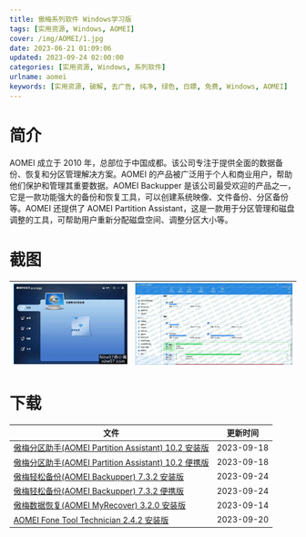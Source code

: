 ```yaml
---
title: 傲梅系列软件 Windows学习版
tags: [实用资源, Windows, AOMEI]
cover: /img/AOMEI/1.jpg
date: 2023-06-21 01:09:06
updated: 2023-09-24 02:00:00
categories: [实用资源, Windows, 系列软件]
urlname: aomei
keywords: [实用资源, 破解, 去广告, 纯净, 绿色, 白嫖, 免费, Windows, AOMEI]
---
```


# 简介

AOMEI 成立于 2010 年，总部位于中国成都。该公司专注于提供全面的数据备份、恢复和分区管理解决方案。AOMEI 的产品被广泛用于个人和商业用户，帮助他们保护和管理其重要数据。AOMEI Backupper 是该公司最受欢迎的产品之一，它是一款功能强大的备份和恢复工具，可以创建系统映像、文件备份、分区备份等。AOMEI 还提供了 AOMEI Partition Assistant，这是一款用于分区管理和磁盘调整的工具，可帮助用户重新分配磁盘空间、调整分区大小等。

# 截图

| ![AOMEI Backupper](/img/AOMEI/2.jpg) | ![AOMEI Partition Assistant](/img/AOMEI/3.jpg) |
| :----------------------------------: | :--------------------------------------------: |

# 下载

| 文件                                                                                                                           | 更新时间   |
| ------------------------------------------------------------------------------------------------------------------------------ | ---------- |
| [傲梅分区助手(AOMEI Partition Assistant) 10.2 安装版](/download/index.html?f=AOMEI-Partition-Assistant-10.2.zip)               | 2023-09-18 |
| [傲梅分区助手(AOMEI Partition Assistant) 10.2 便携版](/download/index.html?f=Aomei-Partition-Assistant-10.2.0-Te-Portable.zip) | 2023-09-18 |
| [傲梅轻松备份(AOMEI Backupper) 7.3.2 安装版](/download/index.html?f=AOMEI-Backupper-7.3.2.zip)                                 | 2023-09-24 |
| [傲梅轻松备份(AOMEI Backupper) 7.3.2 便携版](/download/index.html?f=Aomei-Backupper-7.3.2-Te-Plus-Portable.zip)                | 2023-09-24 |
| [傲梅数据恢复(AOMEI MyRecover) 3.2.0 安装版](/download/index.html?f=AOMEI-MyRecover-Professional-Technician-3.5.0.zip)         | 2023-09-14 |
| [AOMEI Fone Tool Technician 2.4.2 安装版](/download/index.html?f=AOMEI-Fone-Tool-Technician-2.4.2.zip)                         | 2023-09-20 |
